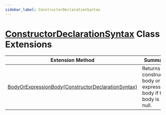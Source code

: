 ```yaml
---
sidebar_label: ConstructorDeclarationSyntax
---
```


# [ConstructorDeclarationSyntax](https://docs.microsoft.com/en-us/dotnet/api/microsoft.codeanalysis.csharp.syntax.constructordeclarationsyntax) Class Extensions

| Extension Method | Summary |
| ---------------- | ------- |
| [BodyOrExpressionBody(ConstructorDeclarationSyntax)](../../../../Roslynator/CSharp/SyntaxExtensions/BodyOrExpressionBody/index.md#3583146349) | Returns constructor body or an expression body if the body is null\. |

